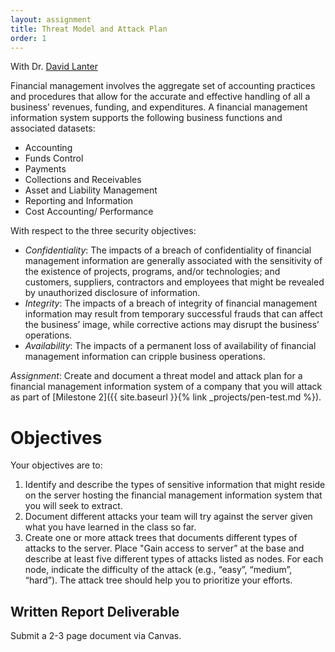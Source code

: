 ```yaml
---
layout: assignment
title: Threat Model and Attack Plan
order: 1
---
```

With Dr. [David Lanter](https://community.mis.temple.edu/dlanter/)

Financial management involves the aggregate set of accounting practices and procedures that allow for the accurate and effective handling of all a business’ revenues, funding, and expenditures. A financial management information system supports the following business functions and associated datasets:

* Accounting
* Funds Control
* Payments
* Collections and Receivables
* Asset and Liability Management
* Reporting and Information
* Cost Accounting/ Performance

With respect to the three security objectives:

* *Confidentiality*: The impacts of a breach of confidentiality of financial management information are generally associated with the sensitivity of the existence of projects, programs, and/or technologies; and customers, suppliers, contractors and employees that might be revealed by unauthorized disclosure of information.
* *Integrity*: The impacts of a breach of integrity of financial management information may result from temporary successful frauds that can affect the business’ image, while corrective actions may disrupt the business’ operations.
* *Availability*: The impacts of a permanent loss of availability of financial management information can cripple business operations.

*Assignment*: Create and document a threat model and attack plan for a financial management information system of a company that you will attack as part of [Milestone 2]({{ site.baseurl }}{% link _projects/pen-test.md %}).  

# Objectives

Your objectives are to:

1. Identify and describe the types of sensitive information that might reside on the server hosting the financial management information system that you will seek to extract.
2. Document different attacks your team will try against the server given what you have learned in the class so far.
3. Create one or more attack trees that documents different types of attacks to the server. Place "Gain access to server” at the base and describe at least five different types of attacks listed as nodes. For each node, indicate the difficulty of the attack (e.g., “easy”, “medium”, “hard”). The attack tree should help you to prioritize your efforts.

## Written Report Deliverable

Submit a 2-3 page document via Canvas.
